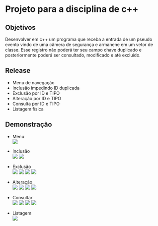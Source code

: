 # Projeto para a disciplina de c++ 

## Objetivos 
<p>Desenvolver em c++ um programa que receba a entrada de um pseudo evento vindo de uma câmera de segurança e armanene em um vetor de classe. Esse registro não poderá ter seu campo chave duplicado e posteriormente poderá ser consultado, modificado e até excluído.</p>

## Release 
<ul>
  <li>Menu de navegação</li>
  <li>Inclusão impedindo ID duplicada</li>
  <li>Exclusão por ID e TIPO</li>
  <li>Alteração por ID e TIPO</li>
  <li>Consulta por ID e TIPO</li> 
  <li>Listagem física</li>
</ul>

## Demonstração
<ul>
  <li>Menu</li>
  <img src="https://github.com/christianalexandre/CPP_Registro-de-eventos-OO/blob/master/screenshots/menu-principal.png?raw=true">
</ul>

<ul>
  <li>Inclusão</li>
  <img src="https://github.com/christianalexandre/CPP_Registro-de-eventos-OO/blob/master/screenshots/incluir-1.png?raw=true">
  <img src="https://github.com/christianalexandre/CPP_Registro-de-eventos-OO/blob/master/screenshots/incluir-2.png?raw=true">
</ul>

<ul>
  <li>Exclusão</li>
  <img src="https://github.com/christianalexandre/CPP_Registro-de-eventos-OO/blob/master/screenshots/excluir-1.png?raw=true">
  <img src="https://github.com/christianalexandre/CPP_Registro-de-eventos-OO/blob/master/screenshots/excluir-2.png?raw=true">
  <img src="https://github.com/christianalexandre/CPP_Registro-de-eventos-OO/blob/master/screenshots/excluir-3.png?raw=true">
  <img src="https://github.com/christianalexandre/CPP_Registro-de-eventos-OO/blob/master/screenshots/excluir-4.png?raw=true">
</ul>

<ul>
  <li>Alteração</li>
  <img src="https://github.com/christianalexandre/CPP_Registro-de-eventos-OO/blob/master/screenshots/alterar-1.png?raw=true">
  <img src="https://github.com/christianalexandre/CPP_Registro-de-eventos-OO/blob/master/screenshots/alterar-2.png?raw=true">
  <img src="https://github.com/christianalexandre/CPP_Registro-de-eventos-OO/blob/master/screenshots/alterar-3.png?raw=true">
  <img src="https://github.com/christianalexandre/CPP_Registro-de-eventos-OO/blob/master/screenshots/alterar-4.png?raw=true">
</ul>

<ul>
  <li>Consultar</li>
  <img src="https://github.com/christianalexandre/CPP_Registro-de-eventos-OO/blob/master/screenshots/consultar-1.png?raw=true">
  <img src="https://github.com/christianalexandre/CPP_Registro-de-eventos-OO/blob/master/screenshots/consultar-2.png?raw=true">
  <img src="https://github.com/christianalexandre/CPP_Registro-de-eventos-OO/blob/master/screenshots/consultar-3.png?raw=true">
  <img src="https://github.com/christianalexandre/CPP_Registro-de-eventos-OO/blob/master/screenshots/consultar-4.png?raw=true">
</ul>

<ul>
  <li>Listagem</li>
  <img src="https://github.com/christianalexandre/CPP_Registro-de-eventos-OO/blob/master/screenshots/listar-1.png?raw=true">
</ul>
